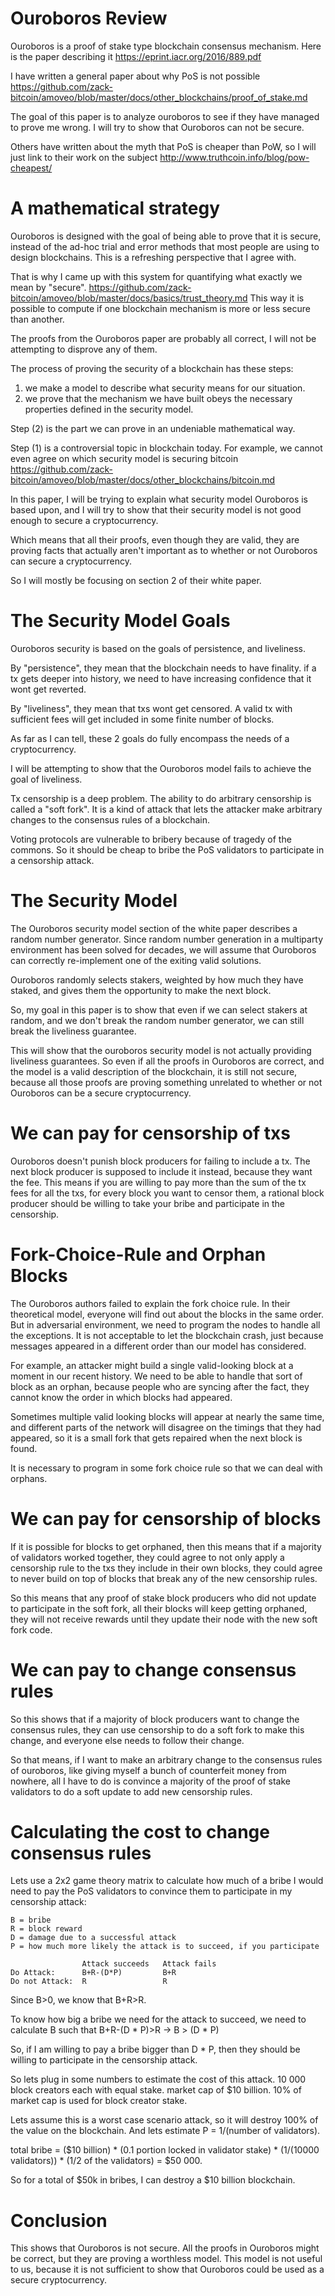 Ouroboros Review
========

Ouroboros is a proof of stake type blockchain consensus mechanism. Here is the paper describing it https://eprint.iacr.org/2016/889.pdf

I have written a general paper about why PoS is not possible https://github.com/zack-bitcoin/amoveo/blob/master/docs/other_blockchains/proof_of_stake.md

The goal of this paper is to analyze ouroboros to see if they have managed to prove me wrong. I will try to show that Ouroboros can not be secure.

Others have written about the myth that PoS is cheaper than PoW, so I will just link to their work on the subject http://www.truthcoin.info/blog/pow-cheapest/

A mathematical strategy
=========

Ouroboros is designed with the goal of being able to prove that it is secure, instead of the ad-hoc trial and error methods that most people are using to design blockchains. This is a refreshing perspective that I agree with.

That is why I came up with this system for quantifying what exactly we mean by "secure". https://github.com/zack-bitcoin/amoveo/blob/master/docs/basics/trust_theory.md
This way it is possible to compute if one blockchain mechanism is more or less secure than another.

The proofs from the Ouroboros paper are probably all correct, I will not be attempting to disprove any of them.

The process of proving the security of a blockchain has these steps:
1) we make a model to describe what security means for our situation.
2) we prove that the mechanism we have built obeys the necessary properties defined in the security model.

Step (2) is the part we can prove in an undeniable mathematical way.

Step (1) is a controversial topic in blockchain today.
For example, we cannot even agree on which security model is securing bitcoin https://github.com/zack-bitcoin/amoveo/blob/master/docs/other_blockchains/bitcoin.md

In this paper, I will be trying to explain what security model Ouroboros is based upon, and I will try to show that their security model is not good enough to secure a cryptocurrency.

Which means that all their proofs, even though they are valid, they are proving facts that actually aren't important as to whether or not Ouroboros can secure a cryptocurrency.

So I will mostly be focusing on section 2 of their white paper.


The Security Model Goals
=========

Ouroboros security is based on the goals of persistence, and liveliness.

By "persistence", they mean that the blockchain needs to have finality. if a tx gets deeper into history, we need to have increasing confidence that it wont get reverted.

By "liveliness", they mean that txs wont get censored. A valid tx with sufficient fees will get included in some finite number of blocks.

As far as I can tell, these 2 goals do fully encompass the needs of a cryptocurrency.

I will be attempting to show that the Ouroboros model fails to achieve the goal of liveliness.

Tx censorship is a deep problem. The ability to do arbitrary censorship is called a "soft fork". It is a kind of attack that lets the attacker make arbitrary changes to the consensus rules of a blockchain.

Voting protocols are vulnerable to bribery because of tragedy of the commons. So it should be cheap to bribe the PoS validators to participate in a censorship attack.

The Security Model
=========

The Ouroboros security model section of the white paper describes a random number generator. Since random number generation in a multiparty environment has been solved for decades, we will assume that Ouroboros can correctly re-implement one of the exiting valid solutions.

Ouroboros randomly selects stakers, weighted by how much they have staked, and gives them the opportunity to make the next block.


So, my goal in this paper is to show that even if we can select stakers at random, and we don't break the random number generator, we can still break the liveliness guarantee.

This will show that the ouroboros security model is not actually providing liveliness guarantees. So even if all the proofs in Ouroboros are correct, and the model is a valid description of the blockchain, it is still not secure, because all those proofs are proving something unrelated to whether or not Ouroboros can be a secure cryptocurrency.


We can pay for censorship of txs
========

Ouroboros doesn't punish block producers for failing to include a tx. The next block producer is supposed to include it instead, because they want the fee.
This means if you are willing to pay more than the sum of the tx fees for all the txs, for every block you want to censor them, a rational block producer should be willing to take your bribe and participate in the censorship.


Fork-Choice-Rule and Orphan Blocks
=========

The Ouroboros authors failed to explain the fork choice rule.
In their theoretical model, everyone will find out about the blocks in the same order.
But in adversarial environment, we need to program the nodes to handle all the exceptions. It is not acceptable to let the blockchain crash, just because messages appeared in a different order than our model has considered.

For example, an attacker might build a single valid-looking block at a moment in our recent history. We need to be able to handle that sort of block as an orphan, because people who are syncing after the fact, they cannot know the order in which blocks had appeared.

Sometimes multiple valid looking blocks will appear at nearly the same time, and different parts of the network will disagree on the timings that they had appeared, so it is a small fork that gets repaired when the next block is found.

It is necessary to program in some fork choice rule so that we can deal with orphans.


We can pay for censorship of blocks
=========

If it is possible for blocks to get orphaned, then this means that if a majority of validators worked together, they could agree to not only apply a censorship rule to the txs they include in their own blocks, they could agree to never build on top of blocks that break any of the new censorship rules.

So this means that any proof of stake block producers who did not update to participate in the soft fork, all their blocks will keep getting orphaned, they will not receive rewards until they update their node with the new soft fork code.

We can pay to change consensus rules
==========

So this shows that if a majority of block producers want to change the consensus rules, they can use censorship to do a soft fork to make this change, and everyone else needs to follow their change.

So that means, if I want to make an arbitrary change to the consensus rules of ouroboros, like giving myself a bunch of counterfeit money from nowhere, all I have to do is convince a majority of the proof of stake validators to do a soft update to add new censorship rules.

Calculating the cost to change consensus rules
=========

Lets use a 2x2 game theory matrix to calculate how much of a bribe I would need to pay the PoS validators to convince them to participate in my censorship attack:

```
B = bribe
R = block reward
D = damage due to a successful attack
P = how much more likely the attack is to succeed, if you participate

                Attack succeeds   Attack fails
Do Attack:      B+R-(D*P)         B+R
Do not Attack:  R                 R
```

Since B>0, we know that B+R>R.

To know how big a bribe we need for the attack to succeed, we need to calculate B such that B+R-(D * P)>R  -> B > (D * P)

So, if I am willing to pay a bribe bigger than D * P, then they should be willing to participate in the censorship attack.

So lets plug in some numbers to estimate the cost of this attack.
10 000 block creators each with equal stake.
market cap of $10 billion.
10% of market cap is used for block creator stake.

Lets assume this is a worst case scenario attack, so it will destroy 100% of the value on the blockchain.
And lets estimate P = 1/(number of validators).

total bribe = ($10 billion) * (0.1 portion locked in validator stake) * (1/(10000 validators)) * (1/2 of the validators) = $50 000.

So for a total of $50k in bribes, I can destroy a $10 billion blockchain.

Conclusion
=======

This shows that Ouroboros is not secure. All the proofs in Ouroboros might be correct, but they are proving a worthless model. This model is not useful to us, because it is not sufficient to show that Ouroboros could be used as a secure cryptocurrency.

